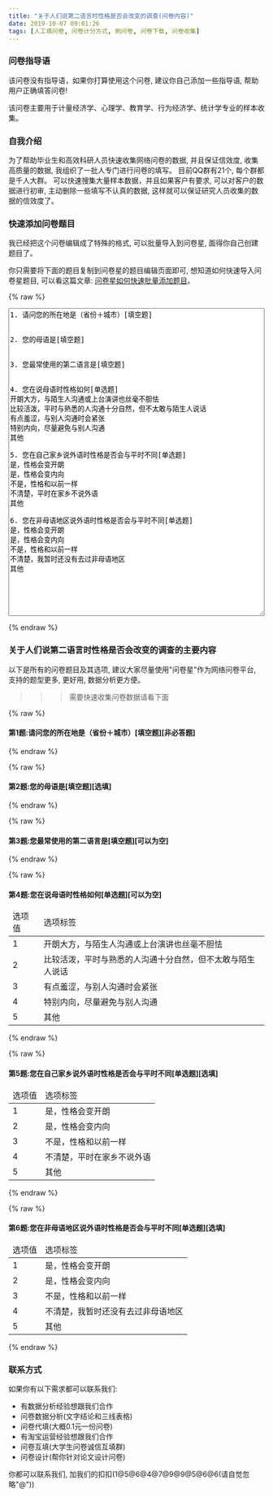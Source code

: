 ```yaml
---
title: "关于人们说第二语言时性格是否会改变的调查(问卷内容)"
date: 2019-10-07 09:01:26
tags: [人工填问卷, 问卷计分方式, 刷问卷, 问卷下载, 问卷收集]
---
```


### 问卷指导语

该问卷没有指导语，如果你打算使用这个问卷, 建议你自己添加一些指导语, 帮助用户正确填答问卷!

该问卷主要用于计量经济学、心理学、教育学、行为经济学、统计学专业的样本收集。

<!-- more -->


### 自我介绍

为了帮助毕业生和高效科研人员快速收集网络问卷的数据, 并且保证信效度, 收集高质量的数据, 我组织了一批人专门进行问卷的填写。
目前QQ群有21个, 每个群都是千人大群。 可以快速搜集大量样本数据，并且如果客户有要求, 可以对客户的数据进行初审, 
主动删除一些填写不认真的数据, 这样就可以保证研究人员收集的数据的信效度了。



### 快速添加问卷题目

我已经把这个问卷编辑成了特殊的格式, 可以批量导入到问卷星, 面得你自己创建题目了。

你只需要将下面的题目复制到问卷星的题目编辑页面即可, 想知道如何快速导入问卷星题目, 可以看这篇文章: [问卷星如何快速批量添加题目](https://mlln.cn/2019/06/01/%E9%97%AE%E5%8D%B7%E6%98%9F%E5%A6%82%E4%BD%95%E5%BF%AB%E9%80%9F%E6%B7%BB%E5%8A%A0%E6%89%B9%E9%87%8F%E9%A2%98%E7%9B%AE/index.html)。

{% raw %}
<textarea rows="40" style="width: 100%;">1. 请问您的所在地是（省份＋城市）[填空题]


2. 您的母语是[填空题]


3. 您最常使用的第二语言是[填空题]


4. 您在说母语时性格如何[单选题]
开朗大方，与陌生人沟通或上台演讲也丝毫不胆怯
比较活泼，平时与熟悉的人沟通十分自然，但不太敢与陌生人说话
有点羞涩，与别人沟通时会紧张
特别内向，尽量避免与别人沟通
其他

5. 您在自己家乡说外语时性格是否会与平时不同[单选题]
是，性格会变开朗
是，性格会变内向
不是，性格和以前一样
不清楚，平时在家乡不说外语
其他

6. 您在非母语地区说外语时性格是否会与平时不同[单选题]
是，性格会变开朗
是，性格会变内向
不是，性格和以前一样
不清楚，我暂时还没有去过非母语地区
其他</textarea>
{% endraw %}

### 关于人们说第二语言时性格是否会改变的调查的主要内容

以下是所有的问卷题目及其选项, 建议大家尽量使用"问卷星"作为网络问卷平台, 支持的题型更多, 更好用, 数据分析更方便。

>>> 需要快速收集问卷数据请看下面


{% raw %}
<div class="qitem">
<h4>第1题:请问您的所在地是（省份＋城市）[填空题][非必答题]</h4>

</div>
{% endraw %}


{% raw %}
<div class="qitem">
<h4>第2题:您的母语是[填空题][选填]</h4>

</div>
{% endraw %}


{% raw %}
<div class="qitem">
<h4>第3题:您最常使用的第二语言是[填空题][可以为空]</h4>

</div>
{% endraw %}


{% raw %}
<div class="qitem">
<h4>第4题:您在说母语时性格如何[单选题][可以为空]</h4>

<table class="table">
<thead>
<tr><td>选项值</td><td>选项标签</td></tr>
</thead>
<tbody>
<tr><td>1</td><td>开朗大方，与陌生人沟通或上台演讲也丝毫不胆怯</td></tr>
<tr><td>2</td><td>比较活泼，平时与熟悉的人沟通十分自然，但不太敢与陌生人说话</td></tr>
<tr><td>3</td><td>有点羞涩，与别人沟通时会紧张</td></tr>
<tr><td>4</td><td>特别内向，尽量避免与别人沟通</td></tr>
<tr><td>5</td><td>其他</td></tr>
</tbody>
</table>

</div>
{% endraw %}


{% raw %}
<div class="qitem">
<h4>第5题:您在自己家乡说外语时性格是否会与平时不同[单选题][选填]</h4>

<table class="table">
<thead>
<tr><td>选项值</td><td>选项标签</td></tr>
</thead>
<tbody>
<tr><td>1</td><td>是，性格会变开朗</td></tr>
<tr><td>2</td><td>是，性格会变内向</td></tr>
<tr><td>3</td><td>不是，性格和以前一样</td></tr>
<tr><td>4</td><td>不清楚，平时在家乡不说外语</td></tr>
<tr><td>5</td><td>其他</td></tr>
</tbody>
</table>

</div>
{% endraw %}


{% raw %}
<div class="qitem">
<h4>第6题:您在非母语地区说外语时性格是否会与平时不同[单选题][选填]</h4>

<table class="table">
<thead>
<tr><td>选项值</td><td>选项标签</td></tr>
</thead>
<tbody>
<tr><td>1</td><td>是，性格会变开朗</td></tr>
<tr><td>2</td><td>是，性格会变内向</td></tr>
<tr><td>3</td><td>不是，性格和以前一样</td></tr>
<tr><td>4</td><td>不清楚，我暂时还没有去过非母语地区</td></tr>
<tr><td>5</td><td>其他</td></tr>
</tbody>
</table>

</div>
{% endraw %}



<!-- ---
title: 心理教育医学的问卷免费下载
date: 2019-05-23 08:59:15
tags: [问卷星, 问卷网, 问卷下载, 问卷互填, 问卷设计, 问卷模板, 毕业问卷, 问卷数据分析, 问卷代填, ]
--- -->

### 联系方式
 
如果你有以下需求都可以联系我们:

- 有数据分析经验想跟我们合作
- 问卷数据分析(文字结论和三线表格)
- 问卷代填(大概0.1元一份问卷)
- 有淘宝运营经验想跟我们合作
- 问卷互填(大学生问卷诚信互填群)
- 问卷设计(帮你针对论文设计问卷)

你都可以联系我们, 加我们的扣扣(1@5@6@4@7@9@9@5@6@6(请自觉忽略"@"))
